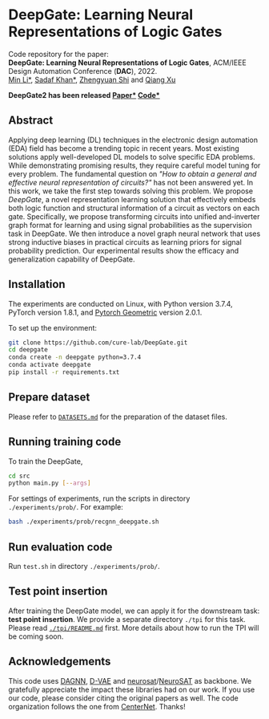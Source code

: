# DeepGate: Learning Neural Representations of Logic Gates

Code repository for the paper:  
**DeepGate: Learning Neural Representations of Logic Gates**, ACM/IEEE Design Automation Conference (**DAC**), 2022.  
[Min Li\*](https://scholar.google.com/citations?user=X5gRH80AAAAJ&hl=zh-CN), [Sadaf Khan\*](https://khan-sadaf.github.io/), [Zhengyuan Shi](https://cure-lab.github.io/people/zhengyuan_shi/index.html) and [Qiang Xu](https://cure-lab.github.io/qiang_xu.html)

**DeepGate2 has been released [Paper\*](https://arxiv.org/abs/2305.16373) [Code\*](https://github.com/Ironprop-Stone/DeepGate2)**

## Abstract
Applying deep learning (DL) techniques in the electronic design automation (EDA) field has become a trending topic in recent years. Most existing solutions apply well-developed DL models to solve specific EDA problems. While demonstrating promising results, they require careful model tuning for every problem. The fundamental question on *"How to obtain a general and effective neural representation of circuits?"* has not been answered yet. In this work, we take the first step towards solving this problem. We propose *DeepGate*, a novel representation learning solution that effectively embeds both logic function and structural information of a circuit as vectors on each gate. Specifically, we propose transforming circuits into unified and-inverter graph format for learning and using signal probabilities as the supervision task in DeepGate. We then introduce a novel graph neural network that uses strong inductive biases in practical circuits as learning priors for signal probability prediction. Our experimental results show the efficacy and generalization capability of DeepGate.


## Installation
The experiments are conducted on Linux, with Python version 3.7.4, PyTorch version 1.8.1, and [Pytorch Geometric](https://github.com/pyg-team/pytorch_geometric) version 2.0.1.

To set up the environment:
```sh
git clone https://github.com/cure-lab/DeepGate.git
cd deepgate
conda create -n deepgate python=3.7.4
conda activate deepgate
pip install -r requirements.txt
```

## Prepare dataset
Please refer to [`DATASETS.md`](DATASETS.md) for the preparation of the dataset files.

## Running training code
To train the DeepGate,
```sh
cd src
python main.py [--args]
```
For settings of experiments, run the scripts in directory `./experiments/prob/`. For example: 
```sh
bash ./experiments/prob/recgnn_deepgate.sh
```
## Run evaluation code
Run `test.sh`  in directory `./experiments/prob/`.


## Test point insertion
After training the DeepGate model, we can apply it for the downstream task: **test point insertion**. We provide a separate directory `./tpi` for this task. Please read [`./tpi/README.md`](tpi/README.md) first. More details about how to run the TPI will be coming soon.

## Acknowledgements
This code uses [DAGNN](https://github.com/vthost/DAGNN), [D-VAE](https://github.com/muhanzhang/D-VAE) and [neurosat](https://github.com/dselsam/neurosat)/[NeuroSAT](https://github.com/ryanzhangfan/NeuroSAT) as backbone. We gratefully appreciate the impact these libraries had on our work. If you use our code, please consider citing the original papers as well. The code organization follows the one from [CenterNet](https://github.com/xingyizhou/CenterNet). Thanks!
